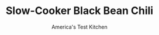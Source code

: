 ---
layout: ../../layouts/MarkdownPostLayout.astro
title: Slow-Cooker Black Bean Chili
author: America's Test Kitchen
pubDate: 2023-03-15
description: "Black beans go into the slow cooker with an army of flavorful ingredients, but the result is often a muddied mess. In our recipe, the big flavors of ham, bacon, and chiles perfectly complement the creamy, rich black beans."
image_url: https://res.cloudinary.com/hksqkdlah/image/upload/ar_1:1,c_fill,dpr_2.0,f_auto,fl_lossy.progressive.strip_profile,g_faces:auto,q_auto:low,w_344/6724_sfs-blackbeanchili0002-279487
tags: ["Main Courses","Beans","Pork","Slow Cooker","Stews","Cookbook Collection"]
calories: 5355
protein: 41
carbohydrates: 79
fats: 
fiber: 22
ingredients: ["8 slices, bacon, chopped","2 , onions, chopped fine","2 , red bell peppers, stemmed, seeded, and chopped","2 , jalapeno chiles, stemmed, seeded, and chopped fine","1/4 cup, chili powder","2 tablespoons, ground cumin","2 tablespoons, dried oregano","5 , garlic cloves, minced","6 cups, water","4 cups, low-sodium chicken broth",", Table salt","1 1/2 pounds, dried black beans, rinsed and picked over","1 (1- to 1½-pound), boneless ham","1 , (28-ounce) can diced tomatoes","1 , (15.5-ounce) can black beans, drained and rinsed","3 tablespoons, fresh lime juice from 2 limes"]
serves: 8
time: "7 to 9 hours on low, or 4 to 6 hours on high"
instructions: ["Cook bacon in Dutch oven over medium heat until crisp, about 8 minutes. Transfer bacon to paper towel-lined plate. Cook onions, bell peppers, and jalapenos in bacon fat until softened, about 8 minutes. Transfer half of sauteed vegetables to medium bowl, wrap with plastic wrap, and refrigerate. Add chili powder, cumin, and oregano to pot with remaining vegetables and cook until deeply fragrant, about 2 minutes. Add garlic and cook until fragrant, about 30 seconds. Stir in water, broth, 2 teaspoons salt, dried beans, ham, and reserved bacon. Bring to boil and let simmer for 15 minutes.","Transfer bean mixture to slow cooker and arrange piece of aluminum foil on surface of liquid. Cover and cook on low until beans are tender, 7 to 9 hours (or cook on high 4 to 6 hours).","Remove lid, discard foil, and transfer ham to cutting board. Stir tomatoes into slow cooker, cover, and cook on high until tomatoes soften, about 20 minutes. Meanwhile, transfer canned beans to bowl and mash with potato masher until rough paste forms. Chop (or shred) ham into bite-size pieces. Stir mashed beans, ham, lime juice, and refrigerated vegetables into slow cooker. Cook, covered, until heated through, about 5 minutes. Season with salt. Serve."]
nutrition: ["2252 mg Potassium","605 mg Phosphorus","226 mg Calcium","9 mg Iron","214 mg Magnesium","1663 mg Sodium","5 mg Zinc","22 g Fat","9 mg Niacin (B3)","9 g Monounsaturated","4 g Polyunsaturated","1 mg Thiamin (B1)","60 mg Vitamin C","60 mg Cholesterol","7 g Saturated","22 g Fiber","444 µg Folate (food)","8 g Sugars","20 µg Vitamin K","562 g Water","79 g Carbs","444 µg Folate equivalent (total)","41 g Protein","3 mg Vitamin E","134 µg Vitamin A","669 kcal Energy","5355 calories"]
notes: "We prefer the sweetness of red bell peppers here, but any bell pepper will work. Small boneless hams are available in the meat case at most supermarkets. The aluminum foil in step 2 helps keep all the beans under the surface of the liquid, where they cook evenly. We like to serve this chili with sour cream, shredded Monterey Jack cheese, and fresh cilantro."
---